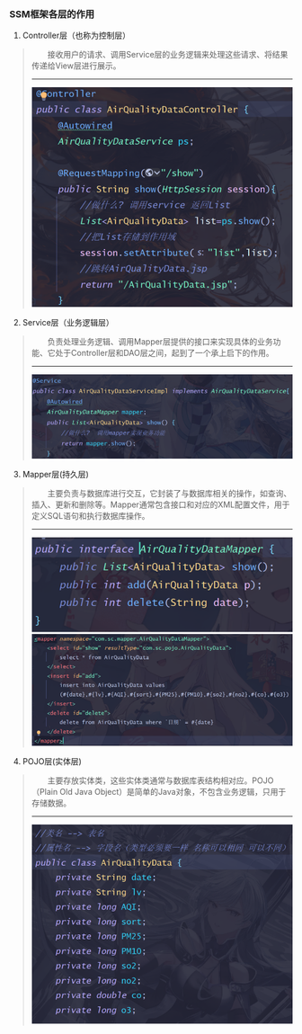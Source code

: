 ### SSM框架各层的作用
1. Controller层（也称为控制层）
> &emsp;&emsp;接收用户的请求、调用Service层的业务逻辑来处理这些请求、将结果传递给View层进行展示。
> <hr>
>
> ![img.png](img.png)

2. Service层（业务逻辑层）
> &emsp;&emsp;负责处理业务逻辑、调用Mapper层提供的接口来实现具体的业务功能、它处于Controller层和DAO层之间，起到了一个承上启下的作用。
> <hr>
> 
> ![img_1.png](img_1.png)

3. Mapper层(持久层)
> &emsp;&emsp;主要负责与数据库进行交互，它封装了与数据库相关的操作，如查询、插入、更新和删除等。Mapper通常包含接口和对应的XML配置文件，用于定义SQL语句和执行数据库操作。
> <hr>
>
> ![img_2.png](img_2.png)
> ![img_3.png](img_3.png)

4. POJO层(实体层)
> &emsp;&emsp;主要存放实体类，这些实体类通常与数据库表结构相对应。POJO（Plain Old Java Object）是简单的Java对象，不包含业务逻辑，只用于存储数据。
> <hr>
> 
> ![img_4.png](img_4.png)
